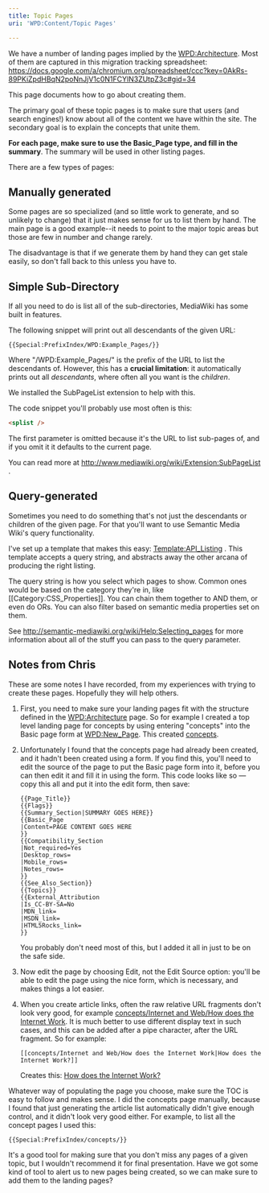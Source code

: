 ```yaml
---
title: Topic Pages
uri: 'WPD:Content/Topic Pages'

---
```

We have a number of landing pages implied by the [WPD:Architecture](/WPD:Architecture). Most of them are captured in this migration tracking spreadsheet: <https://docs.google.com/a/chromium.org/spreadsheet/ccc?key=0AkRs-89PKiZpdHBqN2poNnJjV1c0N1FCYlN3ZUtpZ3c#gid=34>

This page documents how to go about creating them.

The primary goal of these topic pages is to make sure that users (and search engines!) know about all of the content we have within the site. The secondary goal is to explain the concepts that unite them.

**For each page, make sure to use the Basic\_Page type, and fill in the summary**. The summary will be used in other listing pages.

There are a few types of pages:

## Manually generated

Some pages are so specialized (and so little work to generate, and so unlikely to change) that it just makes sense for us to list them by hand. The main page is a good example--it needs to point to the major topic areas but those are few in number and change rarely.

The disadvantage is that if we generate them by hand they can get stale easily, so don't fall back to this unless you have to.

## Simple Sub-Directory

If all you need to do is list all of the sub-directories, MediaWiki has some built in features.

The following snippet will print out all descendants of the given URL:

    {{Special:PrefixIndex/WPD:Example_Pages/}}

Where "/WPD:Example\_Pages/" is the prefix of the URL to list the descendants of. However, this has a **crucial limitation**: it automatically prints out all *descendants*, where often all you want is the *children*.

We installed the SubPageList extension to help with this.

The code snippet you'll probably use most often is this:

``` html
<splist />
```

 The first parameter is omitted because it's the URL to list sub-pages of, and if you omit it it defaults to the current page.

You can read more at <http://www.mediawiki.org/wiki/Extension:SubPageList> .

## Query-generated

Sometimes you need to do something that's not just the descendants or children of the given page. For that you'll want to use Semantic Media Wiki's query functionality.

I've set up a template that makes this easy: [Template:API\_Listing](/Template:API_Listing) . This template accepts a query string, and abstracts away the other arcana of producing the right listing.

The query string is how you select which pages to show. Common ones would be based on the category they're in, like [[Category:CSS\_Properties]]. You can chain them together to AND them, or even do ORs. You can also filter based on semantic media properties set on them.

See <http://semantic-mediawiki.org/wiki/Help:Selecting_pages> for more information about all of the stuff you can pass to the query parameter.

## Notes from Chris

These are some notes I have recorded, from my experiences with trying to create these pages. Hopefully they will help others.

1.  First, you need to make sure your landing pages fit with the structure defined in the [WPD:Architecture](/WPD:Architecture) page. So for example I created a top level landing page for concepts by using entering "concepts" into the Basic page form at [WPD:New\_Page](/WPD:New_Page). This created [concepts](/concepts).

2.  Unfortunately I found that the concepts page had already been created, and it hadn't been created using a form. If you find this, you'll need to edit the source of the page to put the Basic page form into it, before you can then edit it and fill it in using the form. This code looks like so — copy this all and put it into the edit form, then save:

        {{Page_Title}}
        {{Flags}}
        {{Summary_Section|SUMMARY GOES HERE}}
        {{Basic_Page
        |Content=PAGE CONTENT GOES HERE
        }}
        {{Compatibility_Section
        |Not_required=Yes
        |Desktop_rows=
        |Mobile_rows=
        |Notes_rows=
        }}
        {{See_Also_Section}}
        {{Topics}}
        {{External_Attribution
        |Is_CC-BY-SA=No
        |MDN_link=
        |MSDN_link=
        |HTML5Rocks_link=
        }}

    You probably don't need most of this, but I added it all in just to be on the safe side.

3.  Now edit the page by choosing Edit, not the Edit Source option: you'll be able to edit the page using the nice form, which is necessary, and makes things a lot easier.

4.  When you create article links, often the raw relative URL fragments don't look very good, for example [concepts/Internet and Web/How does the Internet Work](/concepts/Internet_and_Web/How_does_the_Internet_Work). It is much better to use different display text in such cases, and this can be added after a pipe character, after the URL fragment. So for example:

        [[concepts/Internet and Web/How does the Internet Work|How does the Internet Work?]]

    Creates this: [How does the Internet Work?](/concepts/Internet_and_Web/How_does_the_Internet_Work)

Whatever way of populating the page you choose, make sure the TOC is easy to follow and makes sense. I did the concepts page manually, because I found that just generating the article list automatically didn't give enough control, and it didn't look very good either. For example, to list all the concept pages I used this:

    {{Special:PrefixIndex/concepts/}}

It's a good tool for making sure that you don't miss any pages of a given topic, but I wouldn't recommend it for final presentation. Have we got some kind of tool to alert us to new pages being created, so we can make sure to add them to the landing pages?
